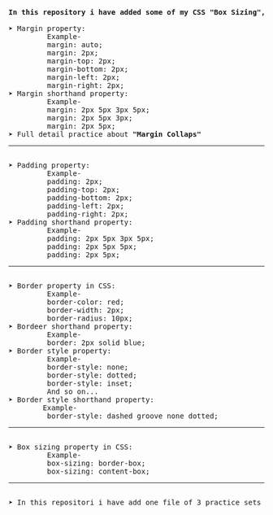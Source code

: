 <pre>
<b>In this repository i have added some of my CSS "Box Sizing", "Margin Collaps", "Margin" and "Padding" knowledge like this-</b>          

&#10148; Margin property:
         Example-
         margin: auto;
         margin: 2px;
         margin-top: 2px;
         margin-bottom: 2px;
         margin-left: 2px;
         margin-right: 2px; 
&#10148; Margin shorthand property:
         Example-
         margin: 2px 5px 3px 5px;
         margin: 2px 5px 3px;
         margin: 2px 5px;
&#10148; Full detail practice about <b>"Margin Collaps"</b><hr> 
&#10148; Padding property:
         Example-
         padding: 2px;
         padding-top: 2px;
         padding-bottom: 2px;
         padding-left: 2px;
         padding-right: 2px; 
&#10148; Padding shorthand property:
         Example-
         padding: 2px 5px 3px 5px;
         padding: 2px 5px 5px;
         padding: 2px 5px; <hr> 
&#10148; Border property in CSS:
         Example-
         border-color: red;
         border-width: 2px;
         border-radius: 10px;
&#10148; Bordeer shorthand property:
         Example-
         border: 2px solid blue;
&#10148; Border style property:
         Example-
         border-style: none;
         border-style: dotted;
         border-style: inset; 
         And so on...
&#10148; Border style shorthand property:
        Example-
         border-style: dashed groove none dotted; <hr> 
&#10148; Box sizing property in CSS:
         Example-
         box-sizing: border-box;
         box-sizing: content-box; <hr> 
&#10148; In this repositori i have add one file of 3 practice sets about <b>"Box sizing property, Margin collaps property</b> and so on...
</pre> 
